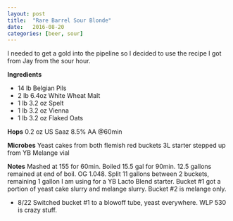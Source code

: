```yaml
---
layout: post
title:  "Rare Barrel Sour Blonde"
date:   2016-08-20
categories: [beer, sour]
---
```


I needed to get a gold into the pipeline so I decided to use the recipe I got from Jay from the sour hour.

**Ingredients**

* 14 lb Belgian Pils
* 2 lb 6.4oz White Wheat Malt
* 1 lb 3.2 oz Spelt
* 1 lb 3.2 oz Vienna
* 1 lb 3.2 oz Flaked Oats

**Hops**
0.2 oz US Saaz 8.5% AA @60min


**Microbes**
Yeast cakes from both flemish red buckets
3L starter stepped up from YB Melange vial
	
**Notes**
Mashed at 155 for 60min. Boiled 15.5 gal for 90min. 12.5 gallons remained at end of boil. OG 1.048. Split 11 gallons between 2 buckets, remaining 1 gallon I am using for a YB Lacto Blend starter. Bucket #1 got a portion of yeast cake slurry and melange slurry. Bucket #2 is melange only.

* 8/22 Switched bucket #1 to a blowoff tube, yeast everywhere. WLP 530 is crazy stuff.
